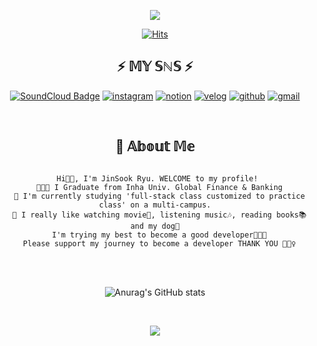 
<p align="center">
<img src="https://capsule-render.vercel.app/api?type=wave&color=000000&height=270&section=header&text=JinSook&fontSize=140&fontColor=BC99F1&fontAlign=66&fontAlignY=44&animation=twinkling&desc=@wdahlia&descSize=24&descAlign=81&descAlignY=25&rotate=-5" />
</p>

<div align=center> 
  
  
[![Hits](https://hits.seeyoufarm.com/api/count/incr/badge.svg?url=https%3A%2F%2Fgithub.com%2Fgjbae1212%2Fhit-counter&count_bg=%23CAB7F8&title_bg=%23B3A8D8&icon=&icon_color=%23060606&title=hits&edge_flat=false)](https://hits.seeyoufarm.com)
    
 
  ## ⚡️ 𝕄𝕐 𝕊ℕ𝕊 ⚡️
[![SoundCloud Badge](http://img.shields.io/badge/soundcloud-orange?style=flat&logo=soundcloud&logoColor=FF3300link=https://soundcloud.com/only-ryu/)](https://soundcloud.com/only-ryu/) [![instagram](http://img.shields.io/badge/instagram-blueviolet?style=flat&logo=instagram&logoColor=E4405F&link=https://www.instagram.com/wlstnrldl/)](https://www.instagram.com/wlstnrldl/) 
[![notion](http://img.shields.io/badge/notion-white?style=flat&logo=notion&logoColor=black&link=https://www.notion.so/d-a-h-l-i-a-358ddc3523db454abc268152b011d73b/)](https://www.notion.so/d-a-h-l-i-a-358ddc3523db454abc268152b011d73b)
[![velog](http://img.shields.io/badge/Velog-black?style=flat&logo=velog&logoColor=66CDAA&link=https://velog.io/@wdahlia)](https://velog.io/@wdahlia)
[![github](http://img.shields.io/badge/Github-black?style=flat&logo=github&logoColor=white&link=https://github.com/wdahlia)](https://github.com/wdahlia)
[![gmail](http://img.shields.io/badge/Gmail-red?style=flat&logo=gmail&link=https://www.gmail.com/)](https://github.com/wdahlia)


 <br> 

  ## 💬 𝔸𝕓𝕠𝕦𝕥 𝕄𝕖
```
  
  Hi👋🏻, I'm JinSook Ryu. WELCOME to my profile! 
  👩🏻‍🎓 I Graduate from Inha Univ. Global Finance & Banking
  📓 I'm currently studying 'full-stack class customized to practice class' on a multi-campus.
  💛 I really like watching movie🎥, listening music🎶, reading books📚 and my dog🐶
  I'm trying my best to become a good developer👩🏻‍💻
  Please support my journey to become a developer THANK YOU 🙇🏻‍♀️

```                                           

<br>
<br>

    
![Anurag's GitHub stats](https://github-readme-stats.vercel.app/api?username=wdahlia&show_icons=true&theme=dark&title_color=663399&icon_color=ADFF2F&text_color=FFFFFF&bg_color=BC99F1)



<br>


<p align="center">
<img src="https://capsule-render.vercel.app/api?section=footer&color=000000&rotate=-15&fontColor=FFFFFF&text=github.com/wdahlia&fontSize=14&fontAlign=58&fontAlignY=50" />
</p>

</div>
